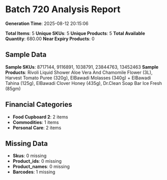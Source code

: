 # Batch 720 Analysis Report

**Generation Time**: 2025-08-12 20:15:06

**Total Items**: 5
**Unique SKUs**: 5
**Unique Products**: 5
**Total Available Quantity**: 680.00
**Near Expiry Products**: 0

## Sample Data
**Sample SKUs**: 8717144, 9116891, 1038791, 23844763, 13452463
**Sample Products**: Rivoli Liquid Shower Aloe Vera And Chamomile Flower (3L), Harvest Tomato Puree (320g), ElBawadi Molasses (340g) + ElBawadi Tahina (125g), ElBawadi Clover Honey (435g), Dr.Clean Soap Bar Ice Fresh (85gm)

## Financial Categories
- **Food Cupboard 2**: 2 items
- **Commodities**: 1 items
- **Personal Care**: 2 items

## Missing Data
- **Skus**: 0 missing
- **Product_ids**: 0 missing
- **Product_names**: 0 missing
- **Barcodes**: 1 missing
